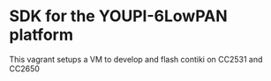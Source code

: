 # SDK for the YOUPI-6LowPAN platform

This vagrant setups a VM to develop and flash contiki on CC2531 and CC2650
